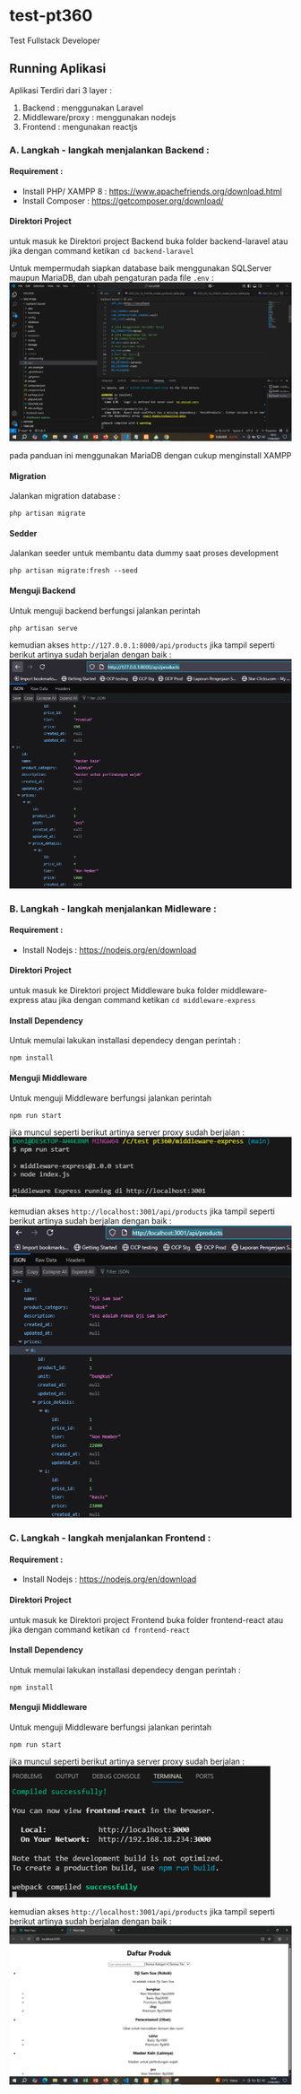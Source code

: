# test-pt360
Test Fullstack Developer

## Running Aplikasi

Aplikasi Terdiri dari 3 layer :
1. Backend : menggunakan Laravel
2. Middleware/proxy : menggunakan nodejs
3. Frontend : mengunakan reactjs

### A. Langkah - langkah menjalankan Backend :

#### Requirement :
- Install PHP/ XAMPP 8 : https://www.apachefriends.org/download.html
- Install Composer : https://getcomposer.org/download/

#### Direktori Project
untuk masuk ke Direktori project Backend buka folder backend-laravel atau jika dengan command ketikan `cd backend-laravel`


Untuk mempermudah siapkan database baik menggunakan SQLServer maupun MariaDB, dan ubah pengaturan pada file `.env` :
![alt text](image.png)

pada panduan ini menggunakan MariaDB dengan cukup menginstall XAMPP

#### Migration
Jalankan migration database :
```
php artisan migrate

```
#### Sedder
Jalankan seeder untuk membantu data dummy saat proses development
```
php artisan migrate:fresh --seed

```

#### Menguji Backend
Untuk menguji backend berfungsi jalankan perintah
```
php artisan serve
```

kemudian akses `http://127.0.0.1:8000/api/products`
jika tampil seperti berikut artinya sudah berjalan dengan baik :
![alt text](image-3.png)

### B. Langkah - langkah menjalankan Midleware :

#### Requirement :
- Install Nodejs : https://nodejs.org/en/download

#### Direktori Project
untuk masuk ke Direktori project Middleware buka folder middleware-express atau jika dengan command ketikan `cd middleware-express`

#### Install Dependency
Untuk memulai lakukan installasi dependecy dengan perintah :
```
npm install
```

#### Menguji Middleware
Untuk menguji Middleware berfungsi jalankan perintah
```
npm run start
```

jika muncul seperti berikut artinya server proxy sudah berjalan :
![alt text](image-4.png)

kemudian akses `http://localhost:3001/api/products`
jika tampil seperti berikut artinya sudah berjalan dengan baik :
![alt text](image-5.png)


### C. Langkah - langkah menjalankan Frontend :

#### Requirement :
- Install Nodejs : https://nodejs.org/en/download

#### Direktori Project
untuk masuk ke Direktori project Frontend buka folder frontend-react atau jika dengan command ketikan `cd frontend-react`

#### Install Dependency
Untuk memulai lakukan installasi dependecy dengan perintah :
```
npm install
```

#### Menguji Middleware
Untuk menguji Middleware berfungsi jalankan perintah
```
npm run start
```

jika muncul seperti berikut artinya server proxy sudah berjalan :
![alt text](image-6.png)

kemudian akses `http://localhost:3001/api/products`
jika tampil seperti berikut artinya sudah berjalan dengan baik :
![alt text](image-7.png)